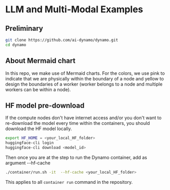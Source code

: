 # LLM and Multi-Modal Examples 

## Preliminary

```bash
git clone https://github.com/ai-dynamo/dynamo.git
cd dynamo
```

## About Mermaid chart

In this repo, we make use of Mermaid charts. For the colors, we use pink to indicate that we are physically within the boundary of a node and yellow to design the boundaries of a worker (worker belongs to a node and multiple workers can be within a node).

## HF model pre-download

If the compute nodes don't have internet access and/or you don't want to re-download the model every time within the containers, you should download the HF model locally.

```bash
export HF_HOME = <your_local_HF_folder>
huggingface-cli login
huggingface-cli download <model_id>
```

Then once you are at the step to run the Dynamo container, add as argument --hf-cache

```bash
./container/run.sh -it  --hf-cache <your_local_HF_folder>
```

This applies to all `container run` command in the repository.
